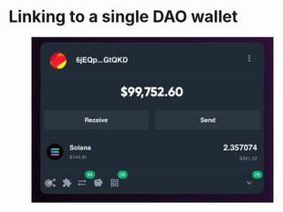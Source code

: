 # Linking to a single DAO wallet

<figure><img src="../../../.gitbook/assets/IMG_0513.jpeg" alt=""><figcaption></figcaption></figure>
